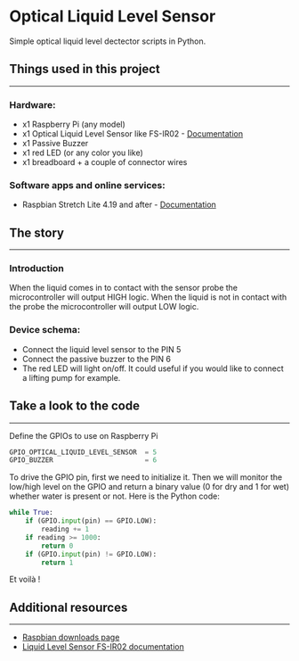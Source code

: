 # Optical Liquid Level Sensor

Simple optical liquid level dectector scripts in Python.

## Things used in this project

* * *

### Hardware:

- x1 Raspberry Pi (any model)
- x1 Optical Liquid Level Sensor like FS-IR02 - [Documentation](https://www.dfrobot.com/wiki/index.php/Liquid_Level_Sensor-FS-IR02_SKU:_SEN0205)
- x1 Passive Buzzer
- x1 red LED  (or any color you like)
- x1 breadboard + a couple of connector wires

### Software apps and online services:

- Raspbian Stretch Lite 4.19 and after - [Documentation](https://www.raspberrypi.org/downloads/raspbian/)

## The story

* * *

### Introduction

When the liquid comes in to contact with the sensor probe the microcontroller will output HIGH logic. When the liquid is not in contact with the probe the microcontroller will output LOW logic.

### Device schema:

- Connect the liquid level sensor to the PIN 5
- Connect the passive buzzer to the PIN 6
- The red LED will light on/off. It could useful if you would like to connect a lifting pump for example.

## Take a look to the code

* * *

Define the GPIOs to use on Raspberry Pi
```python
GPIO_OPTICAL_LIQUID_LEVEL_SENSOR  = 5
GPIO_BUZZER                       = 6
```

To drive the GPIO pin, first we need to initialize it.
Then we will monitor the low/high level on the GPIO and return a binary value (0 for dry and 1 for wet) whether water is present or not.
Here is the Python code:

```python
while True:
    if (GPIO.input(pin) == GPIO.LOW):
        reading += 1
    if reading >= 1000:
        return 0
    if (GPIO.input(pin) != GPIO.LOW):
        return 1
```

Et voilà !

## Additional resources

* * *

- [Raspbian downloads page](https://www.raspberrypi.org/downloads/raspbian/)
- [Liquid Level Sensor FS-IR02 documentation](https://www.dfrobot.com/wiki/index.php/Liquid_Level_Sensor-FS-IR02_SKU:_SEN0205)
